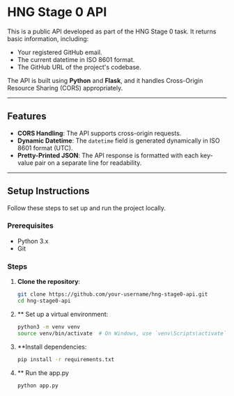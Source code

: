 # HNG Stage 0 API

This is a public API developed as part of the HNG Stage 0 task. It returns basic information, including:
- Your registered GitHub email.
- The current datetime in ISO 8601 format.
- The GitHub URL of the project's codebase.

The API is built using **Python** and **Flask**, and it handles Cross-Origin Resource Sharing (CORS) appropriately.

---

## Features
- **CORS Handling**: The API supports cross-origin requests.
- **Dynamic Datetime**: The `datetime` field is generated dynamically in ISO 8601 format (UTC).
- **Pretty-Printed JSON**: The API response is formatted with each key-value pair on a separate line for readability.

---

## Setup Instructions

Follow these steps to set up and run the project locally.

### Prerequisites
- Python 3.x
- Git

### Steps
1. **Clone the repository**:
   ```bash
   git clone https://github.com/your-username/hng-stage0-api.git
   cd hng-stage0-api

2. ** Set up a virtual environment:
    ```bash
    python3 -m venv venv
    source venv/bin/activate  # On Windows, use `venv\Scripts\activate`

3. **Install dependencies:

    ```bash
    pip install -r requirements.txt

4. ** Run the app.py
    ```bash
    python app.py